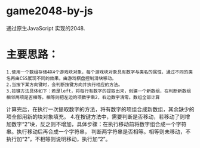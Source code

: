 # game2048-by-js

通过原生JavaScript 实现的2048.

# 主要思路：
    1.使用一个数组存储4X4个游戏块对象，每个游戏块对象具有数字与类名的属性，通过不同的类名再由CSS展现不同的效果。由游戏棋盘控制滑块移动。
    2.当按下某方向键时，会判断按键方向并执行相应的方法。   
    3.按键方法具体如下：若是left，将每行有数字的提取出来，创建一个新数组，在判断新数组相邻两项是否相等。相等则把左边的项数字乘2，右边数字清零。数组全部计算
计算完后，在执行一次提取数字的方法，将有数字的项组合成新数组，其余缺少的项全部用新的块对象填充。
    4.在按键方法中，需要判断是否移动，若移动了则增加数字“2”块，反之则不增加，具体步骤：在执行移动前将数字组合成一个字符串。执行移动后再合成一个字符串，
判断两字符串是否相等。相等则未移动，不执行加“2”，不相等则说明移动，执行加“2”。
